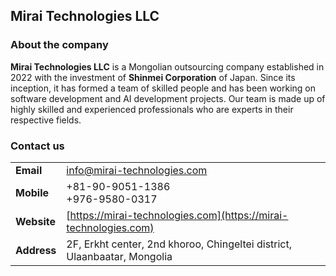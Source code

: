 ## Mirai Technologies LLC

### About the company
**Mirai Technologies LLC** is a Mongolian outsourcing company established in 2022 with the investment of **Shinmei Corporation** of Japan. Since its inception, it has formed a team of skilled people and has been working on software development and AI development projects. Our team is made up of highly skilled and experienced professionals who are experts in their respective fields.

### Contact us
|   |   |
|---|---|
| **Email** | [info@mirai-technologies.com](mailto:info@mirai-technologies.com) |
| **Mobile** | +81-90-9051-1386<br/>+976-9580-0317 |
| **Website** | [https://mirai-technologies.com](https://mirai-technologies.com) |
| **Address** | 2F, Erkht center, 2nd khoroo, Chingeltei district, Ulaanbaatar, Mongolia |
